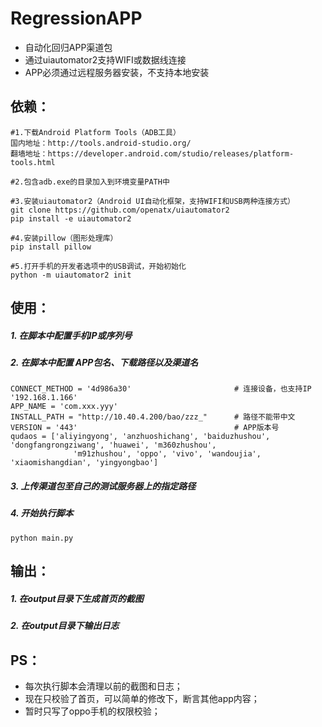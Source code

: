 # RegressionAPP
- 自动化回归APP渠道包
- 通过uiautomator2支持WIFI或数据线连接
- APP必须通过远程服务器安装，不支持本地安装

## 依赖：
```
#1.下载Android Platform Tools（ADB工具）
国内地址：http://tools.android-studio.org/
翻墙地址：https://developer.android.com/studio/releases/platform-tools.html

#2.包含adb.exe的目录加入到环境变量PATH中

#3.安装uiautomator2（Android UI自动化框架，支持WIFI和USB两种连接方式）
git clone https://github.com/openatx/uiautomator2
pip install -e uiautomator2

#4.安装pillow（图形处理库）
pip install pillow

#5.打开手机的开发者选项中的USB调试，开始初始化
python -m uiautomator2 init
```

## 使用：
##### 1. 在脚本中配置手机IP或序列号
##### 2. 在脚本中配置 APP包名、下载路径以及渠道名
```
CONNECT_METHOD = '4d986a30'                       # 连接设备，也支持IP '192.168.1.166'
APP_NAME = 'com.xxx.yyy'
INSTALL_PATH = "http://10.40.4.200/bao/zzz_"      # 路径不能带中文
VERSION = '443'                                   # APP版本号
qudaos = ['aliyingyong', 'anzhuoshichang', 'baiduzhushou', 'dongfangrongziwang', 'huawei', 'm360zhushou',
              'm91zhushou', 'oppo', 'vivo', 'wandoujia', 'xiaomishangdian', 'yingyongbao']
```
##### 3. 上传渠道包至自己的测试服务器上的指定路径
##### 4. 开始执行脚本
```
python main.py
```

## 输出：
##### 1. 在output目录下生成首页的截图
##### 2. 在output目录下输出日志


## PS：
- 每次执行脚本会清理以前的截图和日志；
- 现在只校验了首页，可以简单的修改下，断言其他app内容；
- 暂时只写了oppo手机的权限校验；


